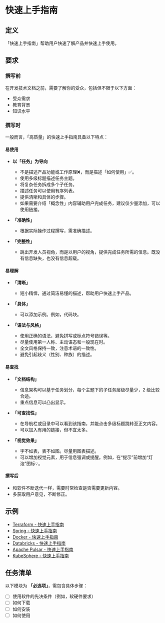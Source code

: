 # 快速上手指南

## 定义

「快速上手指南」帮助用户快速了解产品并快速上手使用。

## 要求

### 撰写前

在开发技术文档之前，需要了解你的受众，包括但不限于以下方面：

- 受众需求
- 教育背景
- 知识水平

### 撰写时

一般而言，「高质量」的快速上手指南具备以下特点：

#### 易使用

- **以「任务」为导向**
  - 不是描述产品功能或工作原理❌，而是描述「如何使用」✅。
  - 使用多级标题描述任务主题。
  - 将复杂任务拆成多个子任务。
  - 描述任务可以使用有序列表。
  - 提供清晰和具体的步骤。
  - 如果需要介绍「概念性」内容辅助用户完成任务，建议仅少量添加，可以使用链接。
  
- **「准确性」**
  - 根据实际操作过程撰写，需准确描述。
  
- **「完整性」**
  - 跳出开发人员视角，而是以用户的视角，提供完成任务所需的信息。既没有信息缺失，也没有信息超载。

#### 易理解

- **「清晰」**
  - 短小精悍，通过简洁易懂的描述，帮助用户快速上手产品。

- **「具体」**
  - 可以添加示例。例如，代码块。
  
- **「语法与风格」**
  - 使用正确的语法，避免拼写或标点符号错误等。
  - 尽量使用第一人称、主动语态和一般现在时。
  - 全文风格保持一致，注意术语的一致性。
  - 避免引起歧义（性别、种族）的描述。

#### 易查找

- **「文档结构」**
  - 信息架构可以基于任务划分，每个主题下的子任务层级尽量少，2 级比较合适。
  - 重点信息可以凸出显示。
  
- **「可查找性」**
  - 在导航栏或目录中可以看到该指南，并能点击多级标题跳转至正文内容。
  - 可以加入有用的链接，但不宜太多。

- **「视觉效果」**
  - 字不如表，表不如图。尽量用图表描述。
  - 可以增加视觉元素，用于信息强调或提醒。例如，在“提示”前增加“灯泡”图标💡。

#### 撰写后

- 和软件不断迭代一样，需要时常检查是否需要更新内容。
- 多获取用户意见，不断修正。

## 示例

- [Terraform - 快速上手指南](https://learn.hashicorp.com/tutorials/terraform/infrastructure-as-code?in=terraform/aws-get-started)
- [Spring - 快速上手指南](https://spring.io/guides#getting-started-guides)
- [Docker - 快速上手指南](https://docs.docker.com/get-started/)
- [Databricks - 快速上手指南](https://docs.databricks.com/sql/get-started/admin-quickstart.html)
- [Apache Pulsar - 快速上手指南](https://pulsar.apache.org/docs/en/next/standalone/)
- [KubeSphere - 快速上手指南](https://kubesphere.com.cn/en/docs/quick-start/)

## 任务清单

以下模块为 **「必选项」**，需包含具体步骤：

- [ ] 使用软件的先决条件（例如，软硬件要求）
- [ ] 如何下载
- [ ] 如何安装
- [ ] 如何使用